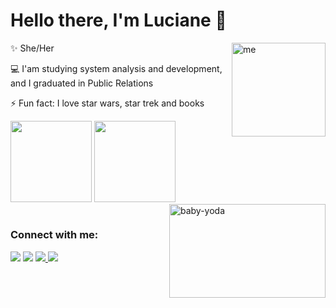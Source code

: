 <h1>Hello there, I'm Luciane 🖖</h1> 
 
 <img align="right" alt="me" width="150" height="150" src="https://s3.us-west-2.amazonaws.com/secure.notion-static.com/19cd5ba9-577d-47a4-8410-6ebb5fadffe5/338224_SZO8LXZJ.png?X-Amz-Algorithm=AWS4-HMAC-SHA256&X-Amz-Credential=AKIAT73L2G45O3KS52Y5%2F20210913%2Fus-west-2%2Fs3%2Faws4_request&X-Amz-Date=20210913T132200Z&X-Amz-Expires=86400&X-Amz-Signature=c158a7e39ef22f02253b69fe98a31d5c75bfc8724543be9874c7974c26178c90&X-Amz-SignedHeaders=host&response-content-disposition=filename%20%3D%22338224_SZO8LXZJ.png%22">

<div>
 <p> ✨ She/Her </p>
 <p> 💻 I'am studying system analysis and development, and  I graduated in Public Relations </p>
 <p> ⚡ Fun fact: I love star wars, star trek and books </p>
 </div> 
 
<div>
  <img height="130em" src="https://github-readme-stats.vercel.app/api?username=lucianets&show_icons=true&theme=dracula&include_all_commits=true&count_private=true"/>
  <img height="130em" src="https://github-readme-stats.vercel.app/api/top-langs/?username=lucianets&layout=compact&langs_count=7&theme=dracula"/>
 
</div>
  <div> 
 <img align="right" alt="baby-yoda" width="250" height="150" src="https://i.pinimg.com/originals/ab/5e/b3/ab5eb35116966e8869d71e8cb64f4671.gif"> 
   </div>
  
  #

  <h3 align="left">Connect with me:</h3>
<div> 
  <a href= "mailto: ltsluciane@icloud.com"><img src="https://img.shields.io/badge/-Gmail-%23333?style=for-the-badge&logo=gmail&logoColor=white" target="_blank"></a>
   <a href="https://www.linkedin.com/in/lucianets/" target="_blank"><img src="https://img.shields.io/badge/-LinkedIn-%230077B5?style=for-the-badge&logo=linkedin&logoColor=white" target="_blank"></a> 
 <a href="https://lulysnotion.notion.site/Luciane-s-notion-hub-c473b2e23be4406ab45201b5e1b7f6a2" target="_blank"><img src="https://img.shields.io/badge/Notion-%23000000.svg?style=for-the-badge&logo=notion&logoColor=white" target="_blank"> </a> 
    <a href="https://open.spotify.com/user/12186211735?si=b937cf6c0cc941bf" target="_blank"><img src="https://img.shields.io/badge/Spotify-1ED760?style=for-the-badge&logo=spotify&logoColor=white" target="_blank"> </a> 
 </div>
